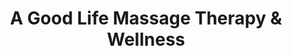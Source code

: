 ---
title: "A Good Life Massage Therapy & Wellness"
url: /wayne/a-good-life-massage-therapy-and-wellness/
shop: massage
---